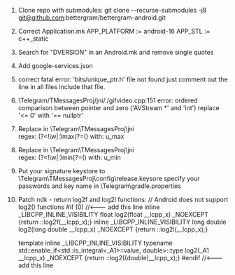 1. Clone repo with submodules:
   git clone --recurse-submodules -j8 git@github.com:bettergram/bettergram-android.git
   
2. Correct Application.mk
   APP_PLATFORM := android-16
   APP_STL := c++_static
   
3. Search for "DVERSION" in an Android.mk and remove single quotes

4. Add google-services.json

5. correct fatal error: 'bits/unique_ptr.h' file not found
   just comment out the line in all files include that file.
   
6. \Telegram/TMessagesProj/jni/./gifvideo.cpp:151 error: ordered comparison between pointer and zero ('AVStream *' and 'int')
   replace '<= 0' with '== nullptr'
   
7. Replace in \Telegram\TMessagesProj\jni   
   regex: (?<!\w|:)max(?=\()
   with:  u_max
   
8. Replace in \Telegram\TMessagesProj\jni   
   regex: (?<!\w|:)min(?=\()
   with:  u_min   
   
9. Put your signature keystore to \Telegram\TMessagesProj\config\release.keysore
   specify your passwords and key name in \Telegram\gradle.properties
   
10. Patch ndk - return log2f and log2l functions:
    // Android does not support log2() functions
    #if (0) //<--- add this line
    inline _LIBCPP_INLINE_VISIBILITY float       log2(float __lcpp_x) _NOEXCEPT       {return ::log2f(__lcpp_x);}
    inline _LIBCPP_INLINE_VISIBILITY long double log2(long double __lcpp_x) _NOEXCEPT {return ::log2l(__lcpp_x);}

    template <class _A1>
    inline _LIBCPP_INLINE_VISIBILITY
    typename std::enable_if<std::is_integral<_A1>::value, double>::type
    log2(_A1 __lcpp_x) _NOEXCEPT {return ::log2((double)__lcpp_x);}
    #endif   //<--- add this line
